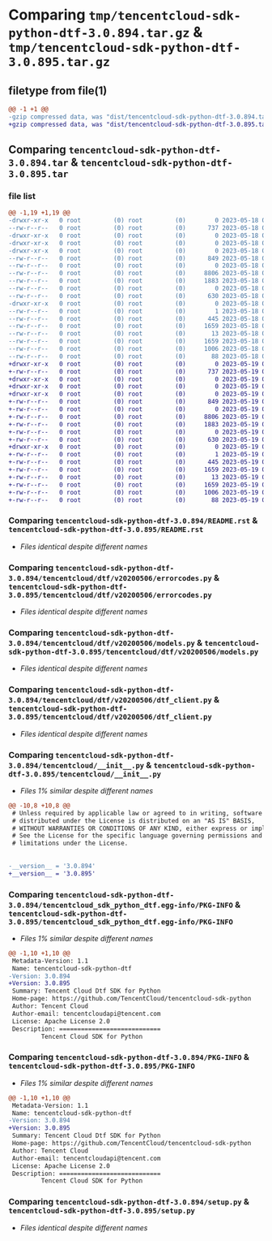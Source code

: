 # Comparing `tmp/tencentcloud-sdk-python-dtf-3.0.894.tar.gz` & `tmp/tencentcloud-sdk-python-dtf-3.0.895.tar.gz`

## filetype from file(1)

```diff
@@ -1 +1 @@
-gzip compressed data, was "dist/tencentcloud-sdk-python-dtf-3.0.894.tar", last modified: Thu May 18 00:24:44 2023, max compression
+gzip compressed data, was "dist/tencentcloud-sdk-python-dtf-3.0.895.tar", last modified: Fri May 19 02:49:43 2023, max compression
```

## Comparing `tencentcloud-sdk-python-dtf-3.0.894.tar` & `tencentcloud-sdk-python-dtf-3.0.895.tar`

### file list

```diff
@@ -1,19 +1,19 @@
-drwxr-xr-x   0 root         (0) root         (0)        0 2023-05-18 00:24:44.000000 tencentcloud-sdk-python-dtf-3.0.894/
--rw-r--r--   0 root         (0) root         (0)      737 2023-05-18 00:24:44.000000 tencentcloud-sdk-python-dtf-3.0.894/README.rst
-drwxr-xr-x   0 root         (0) root         (0)        0 2023-05-18 00:24:44.000000 tencentcloud-sdk-python-dtf-3.0.894/tencentcloud/
-drwxr-xr-x   0 root         (0) root         (0)        0 2023-05-18 00:24:44.000000 tencentcloud-sdk-python-dtf-3.0.894/tencentcloud/dtf/
-drwxr-xr-x   0 root         (0) root         (0)        0 2023-05-18 00:24:44.000000 tencentcloud-sdk-python-dtf-3.0.894/tencentcloud/dtf/v20200506/
--rw-r--r--   0 root         (0) root         (0)      849 2023-05-18 00:24:44.000000 tencentcloud-sdk-python-dtf-3.0.894/tencentcloud/dtf/v20200506/errorcodes.py
--rw-r--r--   0 root         (0) root         (0)        0 2023-05-18 00:24:44.000000 tencentcloud-sdk-python-dtf-3.0.894/tencentcloud/dtf/v20200506/__init__.py
--rw-r--r--   0 root         (0) root         (0)     8806 2023-05-18 00:24:44.000000 tencentcloud-sdk-python-dtf-3.0.894/tencentcloud/dtf/v20200506/models.py
--rw-r--r--   0 root         (0) root         (0)     1883 2023-05-18 00:24:44.000000 tencentcloud-sdk-python-dtf-3.0.894/tencentcloud/dtf/v20200506/dtf_client.py
--rw-r--r--   0 root         (0) root         (0)        0 2023-05-18 00:24:44.000000 tencentcloud-sdk-python-dtf-3.0.894/tencentcloud/dtf/__init__.py
--rw-r--r--   0 root         (0) root         (0)      630 2023-05-18 00:24:44.000000 tencentcloud-sdk-python-dtf-3.0.894/tencentcloud/__init__.py
-drwxr-xr-x   0 root         (0) root         (0)        0 2023-05-18 00:24:44.000000 tencentcloud-sdk-python-dtf-3.0.894/tencentcloud_sdk_python_dtf.egg-info/
--rw-r--r--   0 root         (0) root         (0)        1 2023-05-18 00:24:44.000000 tencentcloud-sdk-python-dtf-3.0.894/tencentcloud_sdk_python_dtf.egg-info/dependency_links.txt
--rw-r--r--   0 root         (0) root         (0)      445 2023-05-18 00:24:44.000000 tencentcloud-sdk-python-dtf-3.0.894/tencentcloud_sdk_python_dtf.egg-info/SOURCES.txt
--rw-r--r--   0 root         (0) root         (0)     1659 2023-05-18 00:24:44.000000 tencentcloud-sdk-python-dtf-3.0.894/tencentcloud_sdk_python_dtf.egg-info/PKG-INFO
--rw-r--r--   0 root         (0) root         (0)       13 2023-05-18 00:24:44.000000 tencentcloud-sdk-python-dtf-3.0.894/tencentcloud_sdk_python_dtf.egg-info/top_level.txt
--rw-r--r--   0 root         (0) root         (0)     1659 2023-05-18 00:24:44.000000 tencentcloud-sdk-python-dtf-3.0.894/PKG-INFO
--rw-r--r--   0 root         (0) root         (0)     1006 2023-05-18 00:24:44.000000 tencentcloud-sdk-python-dtf-3.0.894/setup.py
--rw-r--r--   0 root         (0) root         (0)       88 2023-05-18 00:24:44.000000 tencentcloud-sdk-python-dtf-3.0.894/setup.cfg
+drwxr-xr-x   0 root         (0) root         (0)        0 2023-05-19 02:49:43.000000 tencentcloud-sdk-python-dtf-3.0.895/
+-rw-r--r--   0 root         (0) root         (0)      737 2023-05-19 02:49:43.000000 tencentcloud-sdk-python-dtf-3.0.895/README.rst
+drwxr-xr-x   0 root         (0) root         (0)        0 2023-05-19 02:49:43.000000 tencentcloud-sdk-python-dtf-3.0.895/tencentcloud/
+drwxr-xr-x   0 root         (0) root         (0)        0 2023-05-19 02:49:43.000000 tencentcloud-sdk-python-dtf-3.0.895/tencentcloud/dtf/
+drwxr-xr-x   0 root         (0) root         (0)        0 2023-05-19 02:49:43.000000 tencentcloud-sdk-python-dtf-3.0.895/tencentcloud/dtf/v20200506/
+-rw-r--r--   0 root         (0) root         (0)      849 2023-05-19 02:49:43.000000 tencentcloud-sdk-python-dtf-3.0.895/tencentcloud/dtf/v20200506/errorcodes.py
+-rw-r--r--   0 root         (0) root         (0)        0 2023-05-19 02:49:43.000000 tencentcloud-sdk-python-dtf-3.0.895/tencentcloud/dtf/v20200506/__init__.py
+-rw-r--r--   0 root         (0) root         (0)     8806 2023-05-19 02:49:43.000000 tencentcloud-sdk-python-dtf-3.0.895/tencentcloud/dtf/v20200506/models.py
+-rw-r--r--   0 root         (0) root         (0)     1883 2023-05-19 02:49:43.000000 tencentcloud-sdk-python-dtf-3.0.895/tencentcloud/dtf/v20200506/dtf_client.py
+-rw-r--r--   0 root         (0) root         (0)        0 2023-05-19 02:49:43.000000 tencentcloud-sdk-python-dtf-3.0.895/tencentcloud/dtf/__init__.py
+-rw-r--r--   0 root         (0) root         (0)      630 2023-05-19 02:49:43.000000 tencentcloud-sdk-python-dtf-3.0.895/tencentcloud/__init__.py
+drwxr-xr-x   0 root         (0) root         (0)        0 2023-05-19 02:49:43.000000 tencentcloud-sdk-python-dtf-3.0.895/tencentcloud_sdk_python_dtf.egg-info/
+-rw-r--r--   0 root         (0) root         (0)        1 2023-05-19 02:49:43.000000 tencentcloud-sdk-python-dtf-3.0.895/tencentcloud_sdk_python_dtf.egg-info/dependency_links.txt
+-rw-r--r--   0 root         (0) root         (0)      445 2023-05-19 02:49:43.000000 tencentcloud-sdk-python-dtf-3.0.895/tencentcloud_sdk_python_dtf.egg-info/SOURCES.txt
+-rw-r--r--   0 root         (0) root         (0)     1659 2023-05-19 02:49:43.000000 tencentcloud-sdk-python-dtf-3.0.895/tencentcloud_sdk_python_dtf.egg-info/PKG-INFO
+-rw-r--r--   0 root         (0) root         (0)       13 2023-05-19 02:49:43.000000 tencentcloud-sdk-python-dtf-3.0.895/tencentcloud_sdk_python_dtf.egg-info/top_level.txt
+-rw-r--r--   0 root         (0) root         (0)     1659 2023-05-19 02:49:43.000000 tencentcloud-sdk-python-dtf-3.0.895/PKG-INFO
+-rw-r--r--   0 root         (0) root         (0)     1006 2023-05-19 02:49:43.000000 tencentcloud-sdk-python-dtf-3.0.895/setup.py
+-rw-r--r--   0 root         (0) root         (0)       88 2023-05-19 02:49:43.000000 tencentcloud-sdk-python-dtf-3.0.895/setup.cfg
```

### Comparing `tencentcloud-sdk-python-dtf-3.0.894/README.rst` & `tencentcloud-sdk-python-dtf-3.0.895/README.rst`

 * *Files identical despite different names*

### Comparing `tencentcloud-sdk-python-dtf-3.0.894/tencentcloud/dtf/v20200506/errorcodes.py` & `tencentcloud-sdk-python-dtf-3.0.895/tencentcloud/dtf/v20200506/errorcodes.py`

 * *Files identical despite different names*

### Comparing `tencentcloud-sdk-python-dtf-3.0.894/tencentcloud/dtf/v20200506/models.py` & `tencentcloud-sdk-python-dtf-3.0.895/tencentcloud/dtf/v20200506/models.py`

 * *Files identical despite different names*

### Comparing `tencentcloud-sdk-python-dtf-3.0.894/tencentcloud/dtf/v20200506/dtf_client.py` & `tencentcloud-sdk-python-dtf-3.0.895/tencentcloud/dtf/v20200506/dtf_client.py`

 * *Files identical despite different names*

### Comparing `tencentcloud-sdk-python-dtf-3.0.894/tencentcloud/__init__.py` & `tencentcloud-sdk-python-dtf-3.0.895/tencentcloud/__init__.py`

 * *Files 1% similar despite different names*

```diff
@@ -10,8 +10,8 @@
 # Unless required by applicable law or agreed to in writing, software
 # distributed under the License is distributed on an "AS IS" BASIS,
 # WITHOUT WARRANTIES OR CONDITIONS OF ANY KIND, either express or implied.
 # See the License for the specific language governing permissions and
 # limitations under the License.
 
 
-__version__ = '3.0.894'
+__version__ = '3.0.895'
```

### Comparing `tencentcloud-sdk-python-dtf-3.0.894/tencentcloud_sdk_python_dtf.egg-info/PKG-INFO` & `tencentcloud-sdk-python-dtf-3.0.895/tencentcloud_sdk_python_dtf.egg-info/PKG-INFO`

 * *Files 1% similar despite different names*

```diff
@@ -1,10 +1,10 @@
 Metadata-Version: 1.1
 Name: tencentcloud-sdk-python-dtf
-Version: 3.0.894
+Version: 3.0.895
 Summary: Tencent Cloud Dtf SDK for Python
 Home-page: https://github.com/TencentCloud/tencentcloud-sdk-python
 Author: Tencent Cloud
 Author-email: tencentcloudapi@tencent.com
 License: Apache License 2.0
 Description: ============================
         Tencent Cloud SDK for Python
```

### Comparing `tencentcloud-sdk-python-dtf-3.0.894/PKG-INFO` & `tencentcloud-sdk-python-dtf-3.0.895/PKG-INFO`

 * *Files 1% similar despite different names*

```diff
@@ -1,10 +1,10 @@
 Metadata-Version: 1.1
 Name: tencentcloud-sdk-python-dtf
-Version: 3.0.894
+Version: 3.0.895
 Summary: Tencent Cloud Dtf SDK for Python
 Home-page: https://github.com/TencentCloud/tencentcloud-sdk-python
 Author: Tencent Cloud
 Author-email: tencentcloudapi@tencent.com
 License: Apache License 2.0
 Description: ============================
         Tencent Cloud SDK for Python
```

### Comparing `tencentcloud-sdk-python-dtf-3.0.894/setup.py` & `tencentcloud-sdk-python-dtf-3.0.895/setup.py`

 * *Files identical despite different names*

